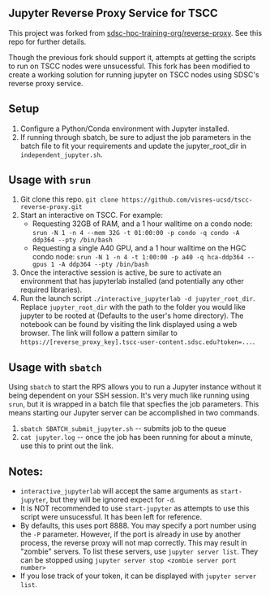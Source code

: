 ## Jupyter Reverse Proxy Service for TSCC

This project was forked from [sdsc-hpc-training-org/reverse-proxy](https://github.com/sdsc-hpc-training-org/reverse-proxy). See this repo for further details.

Though the previous fork should support it, attempts at getting the scripts to run on TSCC nodes were unsucessful. This fork has been modified to create a working solution for running jupyter on TSCC nodes using SDSC's reverse proxy service.

## Setup
1. Configure a Python/Conda environment with Jupyter installed.
2. If running through sbatch, be sure to adjust the job parameters in the batch file to fit your requirements and update the jupyter_root_dir in `independent_jupyter.sh`.

## Usage with `srun`

1. Git clone this repo. `git clone https://github.com/visres-ucsd/tscc-reverse-proxy.git`
2. Start an interactive on TSCC. For example:
    - Requesting 32GB of RAM, and a 1 hour walltime on a condo node: `srun -N 1 -n 4 --mem 32G -t 01:00:00 -p condo -q condo -A ddp364 --pty /bin/bash`
    - Requesting a single A40 GPU, and a 1 hour walltime on the HGC condo node: `srun -N 1 -n 4 -t 1:00:00 -p a40 -q hca-ddp364 --gpus 1 -A ddp364 --pty /bin/bash`
3. Once the interactive session is active, be sure to activate an environment that has jupyterlab installed (and potentially any other required libraries).
4. Run the launch script `./interactive_jupyterlab -d jupyter_root_dir`. Replace `jupyter_root_dir` with the path to the folder you would like jupyter to be rooted at (Defaults to the user's home directory). The notebook can be found by visiting the link displayed using a web browser. The link will follow a pattern similar to `https://[reverse_proxy_key].tscc-user-content.sdsc.edu?token=...`.

## Usage with `sbatch`
Using `sbatch` to start the RPS allows you to run a Jupyter instance without it being dependent on your SSH session. It's very much like running using `srun`, but it is wrapped in a batch file that specfies the job parameters. This means starting our Jupyter server can be accomplished in two commands.

1. `sbatch SBATCH_submit_jupyter.sh` -- submits job to the queue
2. `cat jupyter.log` -- once the job has been running for about a minute, use this to print out the link.

## Notes: 
- `interactive_jupyterlab` will accept the same arguments as `start-jupyter`, but they will be ignored expect for `-d`.
- It is NOT recommended to use `start-jupyter` as attempts to use this script were unsucessful. It has been left for reference.
- By defaults, this uses port 8888. You may specify a port number using the `-P` parameter. However, if the port is already in use by another process, the reverse proxy will not map correctly. This may result in "zombie" servers. To list these servers, use `jupyter server list`. They can be stopped using `jupyter server stop <zombie server port number>`
- If you lose track of your token, it can be displayed with `jupyter server list`.

